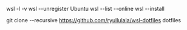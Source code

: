 wsl -l -v
wsl --unregister Ubuntu
wsl --list --online
wsl --install

git clone --recursive https://github.com/ryullulala/wsl-dotfiles dotfiles
